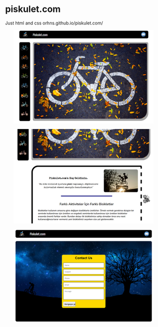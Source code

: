 # piskulet.com
Just html and css
orhns.github.io/piskulet.com/

<p align="center">
  <img src="piskulet.com_ss/1.png" width="450" title="hover text">
</p>
<p align="center">
  <img src="piskulet.com_ss/2.png" width="450" alt="accessibility text">
</p>
<p align="center">
  <img src="piskulet.com_ss/3.png" width="450" alt="accessibility text">
</p>
